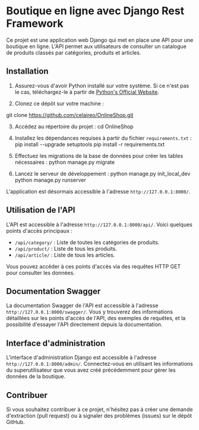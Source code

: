 # Boutique en ligne avec Django Rest Framework

Ce projet est une application web Django qui met en place une API pour une boutique en ligne. L'API permet aux utilisateurs de consulter un catalogue de produits classés par catégories, produits et articles.

## Installation

1. Assurez-vous d'avoir Python installé sur votre système. Si ce n'est pas le cas, téléchargez-le à partir de [Python's Official Website](https://www.python.org/downloads/).

2. Clonez ce dépôt sur votre machine :

git clone https://github.com/celaireo/OnlineShop.git


3. Accédez au répertoire du projet :
cd OnlineShop


4. Installez les dépendances requises à partir du fichier `requirements.txt` :
pip install --upgrade setuptools
pip install -r requirements.txt


5. Effectuez les migrations de la base de données pour créer les tables nécessaires :
python manage.py migrate


6. Lancez le serveur de développement :
python manage.py init_local_dev
python manage.py runserver


L'application est désormais accessible à l'adresse `http://127.0.0.1:8000/`.

## Utilisation de l'API

L'API est accessible à l'adresse `http://127.0.0.1:8000/api/`. Voici quelques points d'accès principaux :
- `/api/category/` : Liste de toutes les catégories de produits.
- `/api/product/` : Liste de tous les produits.
- `/api/article/` : Liste de tous les articles.

Vous pouvez accéder à ces points d'accès via des requêtes HTTP GET pour consulter les données.

## Documentation Swagger

La documentation Swagger de l'API est accessible à l'adresse `http://127.0.0.1:8000/swagger/`. Vous y trouverez des informations détaillées sur les points d'accès de l'API, des exemples de requêtes, et la possibilité d'essayer l'API directement depuis la documentation.

## Interface d'administration

L'interface d'administration Django est accessible à l'adresse `http://127.0.0.1:8000/admin/`. Connectez-vous en utilisant les informations du superutilisateur que vous avez créé précédemment pour gérer les données de la boutique.

## Contribuer

Si vous souhaitez contribuer à ce projet, n'hésitez pas à créer une demande d'extraction (pull request) ou à signaler des problèmes (issues) sur le dépôt GitHub.


